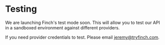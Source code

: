 # Testing

We are launching Finch's test mode soon. This will allow you to test our API in a sandboxed environment against different providers.

If you need provider credentials to test. Please email [jeremy@tryfinch.com](mailto:jeremy@tryfinch.com).